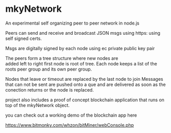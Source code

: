 # mkyNetwork
An experimental self organizing peer to peer network in node.js 

Peers can send and receive and broadcast JSON msgs using https:  using
self signed certs. 

Msgs are digitally signed by each node using ec private public key pair

The peers form a tree structure  where new nodes are  
added left to right first node is root of tree.  Each 
node keeps a list of the roots peer group and its own peer group.
  
Nodes that leave or timeout are replaced by the last node to join
Messages that can not be sent are pushed onto a que and
are delivered as soon as the conection returns or the node 
is replaced.

project also includes a proof of concept blockchain application that runs on top
of the mkyNetwork object.

you can check out a working demo of the blockchain app 
here 

https://www.bitmonky.com/whzon/bitMiner/webConsole.php
